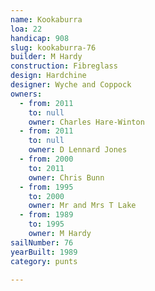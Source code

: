 ```yaml
---
name: Kookaburra
loa: 22
handicap: 908
slug: kookaburra-76
builder: M Hardy
construction: Fibreglass
design: Hardchine
designer: Wyche and Coppock
owners:
  - from: 2011
    to: null
    owner: Charles Hare-Winton
  - from: 2011
    to: null
    owner: D Lennard Jones
  - from: 2000
    to: 2011
    owner: Chris Bunn
  - from: 1995
    to: 2000
    owner: Mr and Mrs T Lake
  - from: 1989
    to: 1995
    owner: M Hardy
sailNumber: 76
yearBuilt: 1989
category: punts

---
```


